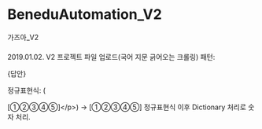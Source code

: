 # BeneduAutomation_V2
가즈아_V2
####
2019.01.02.
V2 프로젝트 파일 업로드(국어 지문 긁어오는 크롤링)
패턴: <p>{답안}</p>
정규표현식: (<p>[①②③④⑤]<\/p>) -> [①②③④⑤]
정규표현식 이후 Dictionary 처리로 숫자 처리.
####
